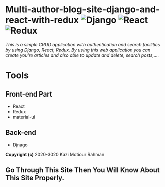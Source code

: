 
# Multi-author-blog-site-django-and-react-with-redux ![Django](https://img.shields.io/badge/-Django-%23092E20?style=flat-square&logo=React&logoColor=white) ![React](https://img.shields.io/badge/-React-%23092E20?style=flat-square&logo=React&logoColor=white) ![Redux](https://img.shields.io/badge/-Redux-%23092E20?style=flat-square&logo=Redux&logoColor=white)


*This is a simple CRUD application with authentication and search facilities by using Django, React, Redux. By using this web application you can create you're articles and also able to update and delete, search posts,....*


# Tools
## Front-end Part
* React
* Redux
* material-ui
## Back-end
* Djnago



**Copyright (c)** 2020-3020 Kazi Motiour Rahman
## Go Through This Site Then You Will Know About This Site Properly.
